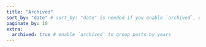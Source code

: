 ```yaml
---
title: "Archived"
sort_by: "date" # sort_by: "date" is needed if you enable `archived`, otherwise years might be mixed up
paginate_by: 10
extra:
  archived: true # enable `archived` to group posts by years
---
```

